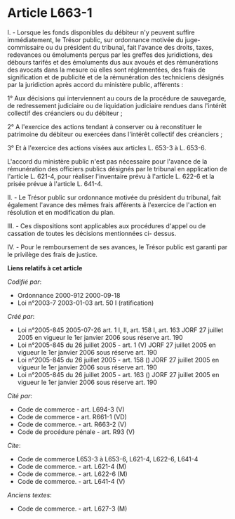 # Article L663-1

I. - Lorsque les fonds disponibles du débiteur n'y peuvent suffire immédiatement, le Trésor public, sur ordonnance motivée du
juge-commissaire ou du président du tribunal, fait l'avance des droits, taxes, redevances ou émoluments perçus par les
greffes des juridictions, des débours tarifés et des émoluments dus aux avoués et des rémunérations des avocats dans la
mesure où elles sont réglementées, des frais de signification et de publicité et de la rémunération des techniciens désignés
par la juridiction après accord du ministère public, afférents :

1° Aux décisions qui interviennent au cours de la procédure de sauvegarde, de redressement judiciaire ou de liquidation
judiciaire rendues dans l'intérêt collectif des créanciers ou du débiteur ;

2° A l'exercice des actions tendant à conserver ou à reconstituer le patrimoine du débiteur ou exercées dans l'intérêt
collectif des créanciers ;

3° Et à l'exercice des actions visées aux articles L. 653-3 à L. 653-6.

L'accord du ministère public n'est pas nécessaire pour l'avance de la rémunération des officiers publics désignés par le
tribunal en application de l'article L. 621-4, pour réaliser l'inventaire prévu à l'article L. 622-6 et la prisée prévue à
l'article L. 641-4.

II. - Le Trésor public sur ordonnance motivée du président du tribunal, fait également l'avance des mêmes frais afférents à
l'exercice de l'action en résolution et en modification du plan.

III. - Ces dispositions sont applicables aux procédures d'appel ou de cassation de toutes les décisions mentionnées ci-
dessus.

IV. - Pour le remboursement de ses avances, le Trésor public est garanti par le privilège des frais de justice.

**Liens relatifs à cet article**

_Codifié par_:

  - Ordonnance 2000-912 2000-09-18
  - Loi n°2003-7 2003-01-03 art. 50 I (ratification)

_Créé par_:

  - Loi n°2005-845 2005-07-26 art. 1 I, II, art. 158 I, art. 163 JORF 27 juillet 2005 en vigueur le 1er janvier 2006 sous réserve art. 190
  - Loi n°2005-845 du 26 juillet 2005 - art. 1 (V) JORF 27 juillet 2005 en vigueur le 1er janvier 2006 sous réserve art. 190
  - Loi n°2005-845 du 26 juillet 2005 - art. 158 () JORF 27 juillet 2005 en vigueur le 1er janvier 2006 sous réserve art. 190
  - Loi n°2005-845 du 26 juillet 2005 - art. 163 () JORF 27 juillet 2005 en vigueur le 1er janvier 2006 sous réserve art. 190

_Cité par_:

  - Code de commerce - art. L694-3 (V)
  - Code de commerce - art. R661-1 (VD)
  - Code de commerce. - art. R663-2 (V)
  - Code de procédure pénale - art. R93 (V)

_Cite_:

  - Code de commerce L653-3 à L653-6, L621-4, L622-6, L641-4
  - Code de commerce. - art. L621-4 (M)
  - Code de commerce. - art. L622-6 (M)
  - Code de commerce. - art. L641-4 (V)

_Anciens textes_:

  - Code de commerce. - art. L627-3 (M)

